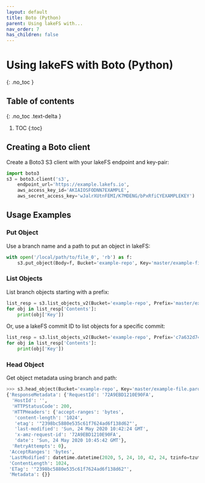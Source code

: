 ```yaml
---
layout: default
title: Boto (Python)
parent: Using lakeFS with...
nav_order: 7
has_children: false
---
```


# Using lakeFS with Boto (Python)
{: .no_toc }

## Table of contents
{: .no_toc .text-delta }

1. TOC
{:toc}

## Creating a Boto client

Create a Boto3 S3 client with your lakeFS endpoint and key-pair:
```python
import boto3
s3 = boto3.client('s3',
    endpoint_url='https://example.lakefs.io',
    aws_access_key_id='AKIAIOSFODNN7EXAMPLE',
    aws_secret_access_key='wJalrXUtnFEMI/K7MDENG/bPxRfiCYEXAMPLEKEY')
```


## Usage Examples

### Put Object
Use a branch name and a path to put an object in lakeFS:

```python
with open('/local/path/to/file_0', 'rb') as f:
    s3.put_object(Body=f, Bucket='example-repo', Key='master/example-file.parquet')
```

### List Objects

List branch objects starting with a prefix:
 
```python
list_resp = s3.list_objects_v2(Bucket='example-repo', Prefix='master/example-prefix')
for obj in list_resp['Contents']:
    print(obj['Key'])
```

Or, use a lakeFS commit ID to list objects for a specific commit:
 
```python
list_resp = s3.list_objects_v2(Bucket='example-repo', Prefix='c7a632d74f/example-prefix')
for obj in list_resp['Contents']:
    print(obj['Key'])
```

### Head Object
Get object metadata using branch and path:
```python
>>> s3.head_object(Bucket='example-repo', Key='master/example-file.parquet')
{'ResponseMetadata': {'RequestId': '72A9EBD1210E90FA',
  'HostId': '',
  'HTTPStatusCode': 200,
  'HTTPHeaders': {'accept-ranges': 'bytes',
   'content-length': '1024',
   'etag': '"2398bc5880e535c61f7624ad6f138d62"',
   'last-modified': 'Sun, 24 May 2020 10:42:24 GMT',
   'x-amz-request-id': '72A9EBD1210E90FA',
   'date': 'Sun, 24 May 2020 10:45:42 GMT'},
  'RetryAttempts': 0},
 'AcceptRanges': 'bytes',
 'LastModified': datetime.datetime(2020, 5, 24, 10, 42, 24, tzinfo=tzutc()),
 'ContentLength': 1024,
 'ETag': '"2398bc5880e535c61f7624ad6f138d62"',
 'Metadata': {}}
``` 
